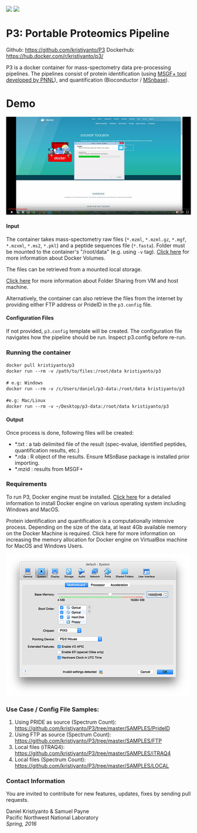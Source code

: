 [![](https://images.microbadger.com/badges/image/kristiyanto/p3.svg)](https://microbadger.com/images/kristiyanto/p3 "Get your own image badge on microbadger.com") [![](https://images.microbadger.com/badges/version/kristiyanto/p3.svg)](https://microbadger.com/images/kristiyanto/p3 "Get your own version badge on microbadger.com")


# P3: Portable Proteomics Pipeline
Github: https://github.com/kristiyanto/P3
Dockerhub: https://hub.docker.com/r/kristiyanto/p3/


P3 is a docker container for mass-spectometry data pre-processing pipelines. The pipelines consist of protein identification (using [MSGF+ tool developed by PNNL](https://omics.pnl.gov/software/ms-gf)), and quantification (Bioconductor / [MSnbase](http://bioconductor.org/packages/release/bioc/html/MSnbase.html)). 

# Demo
[![Demo Video for Windows 8.0](https://raw.githubusercontent.com/kristiyanto/P3/master/media/video-thumb.png)](https://www.youtube.com/embed/diBY00aqOJk)

#### Input
The container takes mass-spectometry raw files (```*.mzml```, ```*.mzml.gz```, ```*.mgf```, ```*.mzxml```, ```*.ms2```, ```*.pkl```) and a peptide sequences file (```*.fasta```). Folder must be mounted to the container's "/root/data" (e.g. using ```-v``` tag). 
[Click here](http://container-solutions.com/understanding-volumes-docker/) for more information about Docker Volumes. 

The files can be retrieved from a mounted local storage.

[Click here](https://www.virtualbox.org/manual/ch04.htmlftp) for more information about Folder Sharing from VM and host machine.

Alternatively, the container can also retrieve the files from the internet by providing either FTP address or PrideID in the ```p3.config``` file.

#### Configuration Files
If not provided, ```p3.config``` template will be created. The configuration file navigates how the pipeline should be run. Inspect p3.config before re-run.

### Running the container
```
docker pull kristiyanto/p3
docker run --rm -v /path/to/files:/root/data kristiyanto/p3

# e.g: Windows
docker run --rm -v /c/Users/daniel/p3-data:/root/data kristiyanto/p3

#e.g: Mac/Linux
docker run --rm -v ~/Desktop/p3-data:/root/data kristiyanto/p3

```

#### Output
Once process is done, following files will be created:
- *.txt 	: a tab delimited file of the result (spec-evalue, identified peptides, quantification results, etc.)
- *.rda 	: R object of the results. Ensure MSnBase package is installed prior importing.
- *.mzid 	: results from MSGF+


### Requirements
To run P3, Docker engine must be installed. [Click here](https://docs.docker.com/engine/installation/) for a detailed information to install Docker engine on various operating system including Windows and MacOS.

Protein identification and quantification is a computationally intensive process. Depending on the size of the data, at least 4Gb available memory on the Docker Machine is required. Click here for more information on increasing the memory allocation for Docker engine on VirtualBox machine for MacOS and Windows Users.

![Adjusting RAM allocation for Docker Machine](https://raw.githubusercontent.com/kristiyanto/P3/master/media/ram.png)

### Use Case / Config File Samples:
1. Using PRIDE as source (Spectrum Count): https://github.com/kristiyanto/P3/tree/master/SAMPLES/PrideID
2. Using FTP as source (Spectrum Count): https://github.com/kristiyanto/P3/tree/master/SAMPLES/FTP
3. Local files (iTRAQ4): https://github.com/kristiyanto/P3/tree/master/SAMPLES/iTRAQ4
4. Local files (Spectrum Count): https://github.com/kristiyanto/P3/tree/master/SAMPLES/LOCAL 


### Contact Information

You are invited to contribute for new features, updates, fixes by sending pull requests.

Daniel Kristiyanto & Samuel Payne  
Pacific Northwest National Laboratory  
_Spring, 2016_


